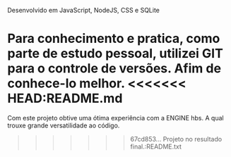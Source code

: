 Desenvolvido em JavaScript, NodeJS, CSS e SQLite

Para conhecimento e pratica, como parte de estudo pessoal, utilizei GIT para o controle de versões. Afim de conhece-lo melhor.
<<<<<<< HEAD:README.md
=======

Com este projeto obtive uma ótima experiência com a ENGINE hbs. A qual trouxe grande versatilidade ao código.
>>>>>>> 67cd853... Projeto no resultado final.:README.txt
